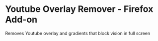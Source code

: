 # Youtube Overlay Remover - Firefox Add-on

Removes Youtube overlay and gradients that block vision in full screen
